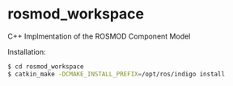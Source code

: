 # rosmod_workspace
C++ Implmentation of the ROSMOD Component Model

Installation:
```bash
$ cd rosmod_workspace
$ catkin_make -DCMAKE_INSTALL_PREFIX=/opt/ros/indigo install
```